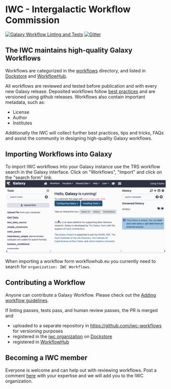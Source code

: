 # IWC - Intergalactic Workflow Commission

[![Galaxy Workflow Linting and Tests](https://github.com/galaxyproject/iwc/actions/workflows/workflow_test.yml/badge.svg?branch=main)](https://github.com/galaxyproject/iwc/actions/workflows/workflow_test.yml/badge.svg?branch=main)
[![Gitter](https://badges.gitter.im/galaxyproject/iwc.svg)](https://gitter.im/galaxyproject/iwc?utm_source=badge&utm_medium=badge&utm_campaign=pr-badge&utm_content=badge)

## The IWC maintains high-quality Galaxy Workflows

Workflows are categorized in the [workflows](workflows/) directory, and listed in [Dockstore](https://dockstore.org/organizations/iwc) and [WorkflowHub](https://workflowhub.eu/search?utf8=%E2%9C%93&q=IWC#workflows).

All workflows are reviewed and tested before publication and with every new Galaxy release.
Deposited workflows follow [best practices](https://planemo.readthedocs.io/en/latest/best_practices_workflows.html) and are versioned using github releases.
Workflows also contain important metadata, such as:

- License
- Author
- Institutes

Additionally the IWC will collect further best practices, tips and tricks, FAQs and assist the community in designing high-quality Galaxy workflows.

## Importing Workflows into Galaxy

To import IWC workflows into your Galaxy instance use the TRS workflow search in the Galaxy interface.
Click on "Workflows", "Import" and click on the "search form" link.
![Workflow Import GIF](static/iwc-import.gif)

When importing a workflow form workflowhub.eu you currently need to search for `organization: IWC Workflows`.

## Contributing a Workflow

Anyone can contribute a Galaxy Workflow. Please check out the [Adding workflow guidelines](workflows/README.md#adding-workflows).

If linting passes, tests pass, and human review passes, the PR is merged and

- uploaded to a separate repository in <https://github.com/iwc-workflows> for versioning purposes
- registered in the [iwc organization](https://dockstore.org/organizations/iwc) on [Dockstore](https://dockstore.org/)
- registered in [WorkflowHub](https://workflowhub.eu/projects/33#workflows)

## Becoming a IWC member

Everyone is welcome and can help out with reviewing workflows. Post a comment [here](https://github.com/galaxyproject/iwc/issues/4) with your expertise and we will add you to the IWC organization.
